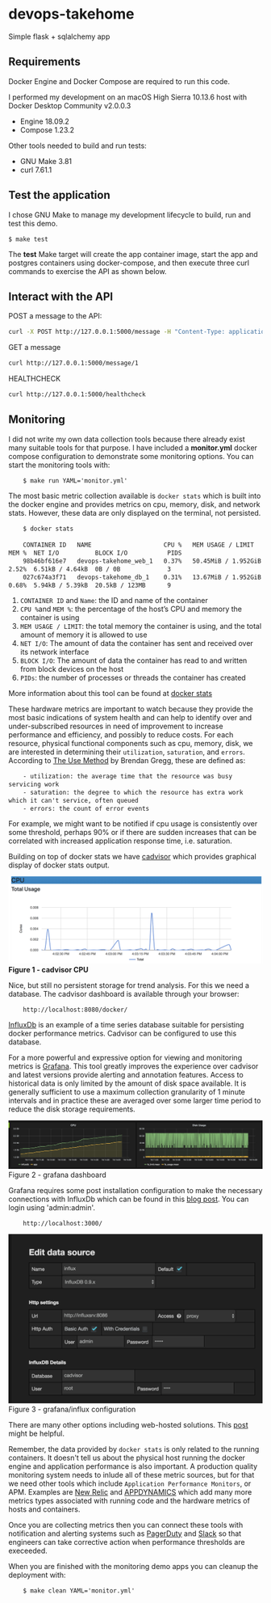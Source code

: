 # devops-takehome
Simple flask + sqlalchemy app

## Requirements
Docker Engine and Docker Compose are required to run this code.

I performed my development on an macOS High Sierra 10.13.6 host with Docker Desktop Community v2.0.0.3
- Engine 18.09.2
- Compose 1.23.2

Other tools needed to build and run tests:
- GNU Make 3.81
- curl 7.61.1

## Test the application
I chose GNU Make to manage my development lifecycle to build, run and test this demo.

    $ make test

The **test** Make target will create the app container image, start the app and postgres containers using docker-compose, and then execute three curl commands to exercise the API as shown below.


## Interact with the API
POST a message to the API:
```bash
curl -X POST http://127.0.0.1:5000/message -H "Content-Type: application/json" --data '{"message": "hi"}'
```

GET a message
```bash
curl http://127.0.0.1:5000/message/1
```

HEALTHCHECK
```bash
curl http://127.0.0.1:5000/healthcheck
```

## Monitoring
I did not write my own data collection tools because there already exist many suitable tools for that purpose. I have included a __monitor.yml__ docker compose configuration to demonstrate some monitoring options. You can start the monitoring tools with:

        $ make run YAML='monitor.yml'

The most basic metric collection available is `docker stats` which is built into the docker engine and provides metrics on cpu, memory, disk, and network stats.  However, these data are only displayed on the terminal, not persisted.

        $ docker stats

        CONTAINER ID   NAME                    CPU %   MEM USAGE / LIMIT     MEM %  NET I/O          BLOCK I/O           PIDS
        98b46bf616e7   devops-takehome_web_1   0.37%   50.45MiB / 1.952GiB   2.52%  6.51kB / 4.64kB  0B / 0B             3
        027c674a3f71   devops-takehome_db_1    0.31%   13.67MiB / 1.952GiB   0.68%  5.94kB / 5.39kB  20.5kB / 123MB      9

1. `CONTAINER ID` and `Name`: the ID and name of the container
1. `CPU %`and `MEM %`: the percentage of the host’s CPU and memory the container is using
1. `MEM USAGE / LIMIT`: the total memory the container is using, and the total amount of memory it is allowed to use
1. `NET I/O`: The amount of data the container has sent and received over its network interface
1. `BLOCK I/O`: The amount of data the container has read to and written from block devices on the host
1. `PIDs`: the number of processes or threads the container has created

More information about this tool can be found at [docker stats](https://docs.docker.com/engine/reference/commandline/stats/)

These hardware metrics are important to watch because they provide the most basic indications of system health and can help to identify over and under-subscribed resources in need of improvement to increase performance and efficiency, and possibly to reduce costs. For each resource, physical functional components such as cpu, memory, disk, we are interested in determining their `utilization`, `saturation`, and `errors`.
According to [The Use Method](http://www.brendangregg.com/usemethod.html) by Brendan Gregg, these are defined as:

        - utilization: the average time that the resource was busy servicing work
        - saturation: the degree to which the resource has extra work which it can't service, often queued
        - errors: the count of error events

For example, we might want to be notified if cpu usage is consistently over some threshold, perhaps 90% or if there are sudden increases that can be correlated with increased application response time, i.e. saturation.

Building on top of docker stats we have [cadvisor](https://hub.docker.com/r/google/cadvisor/) which provides graphical display of docker stats output.

<img src='./img/cadvisor.png' />
<b>Figure 1 - cadvisor CPU</b>


Nice, but still no persistent storage for trend analysis. For this we need a database. The cadvisor dashboard is available through your browser:

        http://localhost:8080/docker/


[InfluxDb](https://www.influxdata.com/) is an example of a time series database suitable for persisting docker performance metrics. Cadvisor can be configured to use this database.

For a more powerful and expressive option for viewing and monitoring metrics is [Grafana](https://grafana.com/). This tool greatly improves the experience over cadvisor and latest versions provide alerting and annotation features. Access to historical data is only limited by the amount of disk space available. It is generally sufficient to use a maximum collection granularity of 1 minute intervals and in practice these are averaged over some larger time period to reduce the disk storage requirements.

<img src='./img/grafana.png' />
Figure 2 - grafana dashboard


Grafana requires some post installation configuration to make the necessary connections with InfluxDb which can be found in this [blog post](https://www.brianchristner.io/how-to-setup-docker-monitoring/). You can login using 'admin:admin'.

        http://localhost:3000/

<img src='./img/grafana-config.png' />
Figure 3 - grafana/influx configuration


There are many other options including web-hosted solutions. This [post](https://code-maze.com/top-docker-monitoring-tools/) might be helpful.

Remember, the data provided by `docker stats` is only related to the running containers. It doesn't tell us about the physical host running the docker engine and application performance is also important. A production quality monitoring system needs to inlude all of these metric sources, but for that we need other tools which include `Application Performance Monitors`, or APM. Examples are [New Relic](https://newrelic.com/) and [APPDYNAMICS](https://www.appdynamics.com/) which add many more metrics types associated with running code and the hardware metrics of hosts and containers.

Once you are collecting metrics then you can connect these tools with notification and alerting systems such as [PagerDuty](https://www.pagerduty.com/) and [Slack](https://slack.com/) so that engineers can take corrective action when performance thresholds are execeeded.

When you are finished with the monitoring demo apps you can cleanup the deployment with:

        $ make clean YAML='monitor.yml'
